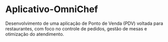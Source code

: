 # Aplicativo-OmniChef
Desenvolvimento de uma aplicação de Ponto de Venda (PDV) voltada para restaurantes, com foco no controle de pedidos, gestão de mesas e otimização do atendimento.
